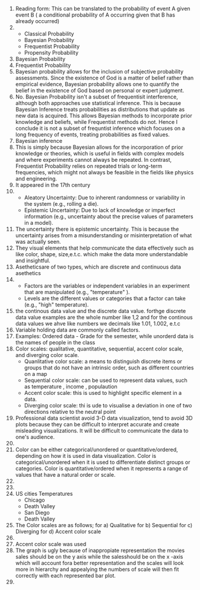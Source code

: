 1) Reading form: This can be translated to the probability of event A given event B ( a conditional probability of A occurring given that B has already occurred)
2) + Classical Probability
   + Bayesian Probability
   + Frequentist Probability
   + Propensity Probability
3) Bayesian Probability
4) Frequentist Probability
5) Bayesian probability allows for the inclusion of subjective probability assessments. Since the existence of God is a matter of belief rather than empirical evidence, Bayesian probability allows one to quantify the belief in the existence of God based on personal or expert judgment.
6) No. Bayesian Probability isn't a subset of frequentisit interference, although both approaches use statistical inference. This is because Bayesian Inference treats probabilities as distributions that update as new data is acquired. This allows Bayesian methods to incorporate prior knowledge and beliefs, while Frequentist methods do not. Hence I conclude it is not a subset of frequntist inference which focuses on a long frequency of events, treating probabilities as fixed values.
7) Bayesian inference
8) This is simply because Bayesian allows for the incorporation of prior knowledge or theories, which is useful in fields with complex models and where experiments cannot always be repeated. In contrast, Frequentist Probability relies on repeated trials or long-term frequencies, which might not always be feasible in the fields like physics and engineering.
9) It appeared in the 17th century 
10) + Aleatory Uncertainty: Due to inherent randomness or variability in the system (e.g., rolling a die).
    + Epistemic Uncertainty: Due to lack of knowledge or imperfect information (e.g., uncertainty about the precise values of parameters in a model).
11) The uncertainty there is epistemic uncertainty. This is because the uncertainty arises from a misunderstanding or misinterpretation of what was actually seen.
12) They visual elements that help communicate the data effectively such as like color, shape, size,e.t.c. which make the data more understandable and insightful.
13) Asetheticsare of two types, which are discrete and continuous data asethetics 
14) + Factors are the variables or independent variables in an experiment that are manipulated (e.g., "temperature" ).
    + Levels are the different values or categories that a factor can take (e.g., "high" temperature).
15) the continous data value and the discrete data value. forthge discrete data value examples are the whole number like 1,2 and for the continous data values we ahve like numbers we decimals like 1.01, 1.002, e.t.c
16) Variable holding data are commonly called factors. 
17) Examples: Ordered data - Grade for the semester, while unorderd data is the names of people in the class 
18) Color scales: qualitative, quantitative, sequential, accent color scale, and diverging color scale.
    + Quanlitative color scale:  a means to distinguish discrete items or groups that do not have an intrinsic order, such as different countries on a map
    + Sequential color scale: can be used to represent data values, such as temperature , income , populaution
    + Accent color scale: this is used to highlight specific element in a data.
    + Diverging color scale: thi is ude to visualise a deviation in one of two directions relative to the neutral point
 19)  Professional data scientist avoid 3-D data visualization, tend to avoid 3D plots because they can be difficult to interpret accurate and create misleading visualizations. It will be difficult to communicate the data to one's audience. 
 20) 
 21) Color can be either categorical/unordered or quantitative/ordered, depending on how it is used in data visualization. Color is categorical/unordered when it is used to differentiate distinct groups or categories. Color is quantitative/ordered when it represents a range of values that have a natural order or scale.
 22) 
 23)
 24) US cities Temperatures
     + Chicago
     + Death Valley
     + San Diego
     + Death Valley
25) The Color scales are as follows;  for a) Qualitative for b) Sequential for c) Diverging for d) Accent color scale
26) 
27) Accent color scale was used
28) The graph is ugly because of inappropiate representation the movies sales should be on the y axis while the salesshould be on the x -axis which will account fora better representation and the scales will look more in hierarchy and appealying the numbers of scale will then fit correctly with each represented bar plot.
29) 
